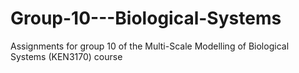 # Group-10---Biological-Systems
Assignments for group 10 of the Multi-Scale Modelling of Biological Systems (KEN3170) course
